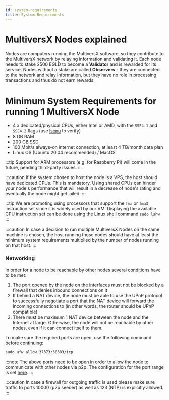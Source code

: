 ```yaml
---
id: system-requirements
title: System Requirements
---
```


# **MultiversX Nodes explained**

Nodes are computers running the MultiversX software, so they contribute to the MultiversX network by relaying information and validating it. Each node needs to stake 2500 EGLD to become a **Validator** and is rewarded for its service. Nodes without a stake are called **Observers** - they are connected to the network and relay information, but they have no role in processing transactions and thus do not earn rewards.

# **Minimum System Requirements for running 1 MultiversX Node**

- 4 x dedicated/physical CPUs, either Intel or AMD, with the `SSE4.1` and `SSE4.2` flags (use [lscpu](https://manpages.ubuntu.com/manpages/trusty/man1/lscpu.1.html) to verify)
- 8 GB RAM
- 200 GB SSD
- 100 Mbit/s always-on internet connection, at least 4 TB/month data plan
- Linux OS (Ubuntu 20.04 recommended) / MacOS

:::tip
Support for ARM processors (e.g. for Raspberry Pi) will come in the future, pending third-party issues.
:::

:::caution
If the system chosen to host the node is a VPS, the host should have dedicated CPUs. This is mandatory. Using shared CPUs can hinder your node's performance that will result in a decrease of node's rating and eventually the node might get jailed.
:::

:::tip
We are promoting using processors that support the `fma` or `fma3` instruction set since it is widely used by our VM. Displaying the available CPU instruction set can be done using the Linux shell command `sudo lshw`
:::

:::caution
In case a decision to run multiple MultiversX Nodes on the same machine is chosen, the host running those nodes should have at least the minimum system requirements multiplied by the number of nodes running on that host.
:::

### **Networking**

In order for a node to be reachable by other nodes several conditions have to be met:

1. The port opened by the node on the interfaces must not be blocked by a firewall that denies inbound connections on it
2. If behind a NAT device, the node must be able to use the UPnP protocol to successfully negotiate a port that the NAT device will forward the incoming connections to (in other words, the router should be UPnP compatible)
3. There must be maximum 1 NAT device between the node and the Internet at large. Otherwise, the node will not be reachable by other nodes, even if it can connect itself to them.

To make sure the required ports are open, use the following command before continuing:

```
sudo ufw allow 37373:38383/tcp
```

:::note
The above ports need to be open in order to allow the node to communicate with other nodes via p2p. The configuration for the port range is set [here](https://github.com/multiversx/mx-chain-go/blob/master/cmd/node/config/p2p.toml#L7).
:::

:::caution
In case a firewall for outgoing traffic is used please make sure traffic to ports 10000 (p2p seeder) as well as 123 (NTP) is explicitly allowed.
:::
